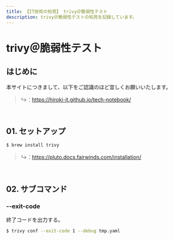 ```yaml
---
title: 【IT技術の知見】 trivy＠脆弱性テスト
description: trivy＠脆弱性テストの知見を記録しています。
---
```


# trivy＠脆弱性テスト

## はじめに

本サイトにつきまして、以下をご認識のほど宜しくお願いいたします。

> ↪️：https://hiroki-it.github.io/tech-notebook/

<br>

## 01. セットアップ

```bash
$ brew install trivy
```

> ↪️：https://pluto.docs.fairwinds.com/installation/

<br>

## 02. サブコマンド

### --exit-code

終了コードを出力する。

```bash
$ trivy conf --exit-code 1 --debug tmp.yaml
```

<br>
